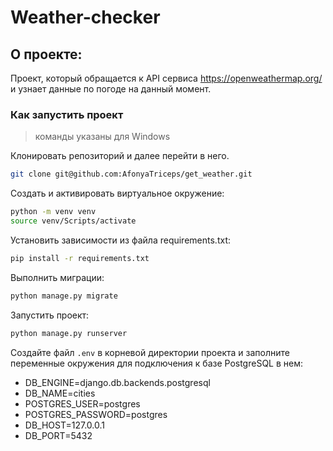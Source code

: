 # Weather-checker

## О проекте:
Проект, который обращается к API сервиса https://openweathermap.org/
и узнает данные по погоде на данный момент.

### Как запустить проект

> команды указаны для Windows

Клонировать репозиторий и далее перейти в него.

```sh
git clone git@github.com:AfonyaTriceps/get_weather.git
```

Cоздать и активировать виртуальное окружение:

```sh
python -m venv venv
source venv/Scripts/activate
```

Установить зависимости из файла requirements.txt:

```sh
pip install -r requirements.txt
```

Выполнить миграции:

```sh
python manage.py migrate
```

Запустить проект:

```sh
python manage.py runserver
```

Создайте файл `.env` в корневой директории проекта и заполните 
переменные окружения для подключения к базе PostgreSQL в нем:
* DB_ENGINE=django.db.backends.postgresql
* DB_NAME=cities
* POSTGRES_USER=postgres
* POSTGRES_PASSWORD=postgres
* DB_HOST=127.0.0.1
* DB_PORT=5432
